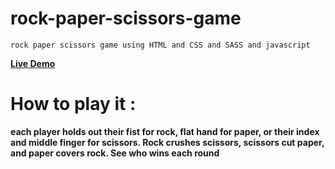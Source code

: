 # rock-paper-scissors-game
    rock paper scissors game using HTML and CSS and SASS and javascript

   <a href="https://ahmed-dotnetdev.github.io/rock-paper-scissors-game/"><strong>Live Demo<strong></a>

# How to play it :
   each player holds out their fist for rock, flat hand for paper,
   or their index and middle finger for scissors. Rock crushes scissors,
   scissors cut paper, and paper covers rock. See who wins each round
